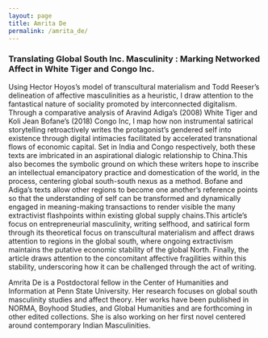 ```yaml
---
layout: page
title: Amrita De
permalink: /amrita_de/
---
```


<h3>Translating Global South Inc. Masculinity : Marking Networked Affect in White Tiger and Congo Inc.</h3>

<p>Using Hector Hoyos’s model of transcultural materialism and Todd Reeser’s delineation of affective masculinities as a heuristic, I draw attention to the fantastical nature of sociality promoted by interconnected digitalism. Through a comparative analysis of Aravind Adiga’s (2008) White Tiger and Koli Jean Bofane’s  (2018) Congo Inc, I map how non instrumental satirical storytelling retroactively writes the protagonist’s gendered self into existence through digital intimacies facilitated by accelerated transnational flows of economic capital. Set in India and Congo respectively, both these texts are imbricated in an aspirational dialogic relationship to China.This also becomes the symbolic ground on which these writers hope to inscribe an intellectual emancipatory practice and domestication of the world, in the process, centering global south-south nexus as a method. Bofane and Adiga’s texts allow other regions to become one another’s reference points so that the understanding of self can be transformed and dynamically engaged in meaning-making transactions to render visible the many extractivist flashpoints within existing global supply chains.This article’s focus on entrepreneurial masculinity, writing selfhood, and satirical form through its theoretical focus on transcultural materialism and affect draws attention to regions in the global south, where ongoing extractivism maintains the putative economic stability of the global North. Finally, the article draws attention to the concomitant affective fragilities within this stability, underscoring how it can be challenged through the act of writing.</p>

<p>Amrita De is a Postdoctoral fellow in the Center of Humanities and Information at Penn State University. Her research focuses on global south masculinity studies and affect theory. Her works have been published in NORMA, Boyhood Studies, and Global Humanities and are forthcoming in other edited collections. She is also working on her first novel centered around contemporary Indian Masculinities.</p>